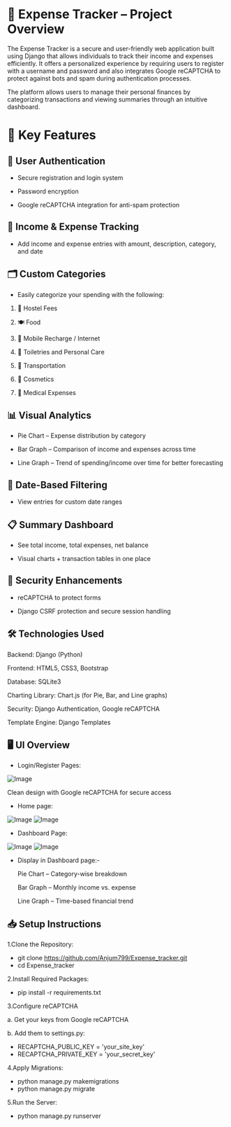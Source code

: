 # 💼 Expense Tracker – Project Overview

The Expense Tracker is a secure and user-friendly web application built using Django that allows individuals to track their income and expenses efficiently. It offers a personalized experience by requiring users to register with a username and password and also integrates Google reCAPTCHA to protect against bots and spam during authentication processes.

The platform allows users to manage their personal finances by categorizing transactions and viewing summaries through an intuitive dashboard.
# 🚀 Key Features
## 🔐 User Authentication

- Secure registration and login system

- Password encryption

- Google reCAPTCHA integration for anti-spam protection

## 🧾 Income & Expense Tracking

- Add income and expense entries with amount, description, category, and date

## 🗂️ Custom Categories

- Easily categorize your spending with the following:

1. 🏨 Hostel Fees

2. 🍽️ Food

3. 📱 Mobile Recharge / Internet

4. 🧼 Toiletries and Personal Care

5. 🚌 Transportation

6. 💄 Cosmetics

7. 💊 Medical Expenses

## 📊 Visual Analytics

* Pie Chart – Expense distribution by category

* Bar Graph – Comparison of income and expenses across time

* Line Graph – Trend of spending/income over time for better forecasting

## 📅 Date-Based Filtering

- View entries for custom date ranges

## 📋 Summary Dashboard

- See total income, total expenses, net balance

- Visual charts + transaction tables in one place

## 🧠 Security Enhancements

- reCAPTCHA to protect forms

- Django CSRF protection and secure session handling

## 🛠 Technologies Used
Backend: Django (Python)

Frontend: HTML5, CSS3, Bootstrap

Database: SQLite3

Charting Library: Chart.js (for Pie, Bar, and Line graphs)

Security: Django Authentication, Google reCAPTCHA

Template Engine: Django Templates

## 🖥️ UI Overview
- Login/Register Pages:

  
![Image](https://github.com/user-attachments/assets/c9397a2a-5bbe-44c8-94b9-aa0f01d863dd)

 Clean design with Google reCAPTCHA for secure access
- Home page:
  
![Image](https://github.com/user-attachments/assets/c386271b-edf4-4a08-a586-3b5ef68e6392)
![Image](https://github.com/user-attachments/assets/4cf98547-65c9-4193-b0b3-fc4bbb789e96)

- Dashboard Page:
  
![Image](https://github.com/user-attachments/assets/5ff5753b-c3d8-4c9b-af08-ab7efa75f3be)
![Image](https://github.com/user-attachments/assets/30b215bf-bb3e-49bf-b9b5-caca3f7beac2)

- Display in Dashboard page:-
  
  Pie Chart – Category-wise breakdown

  Bar Graph – Monthly income vs. expense

  Line Graph – Time-based financial trend

## 📥 Setup Instructions

1.Clone the Repository:
- git clone https://github.com/Anjum799/Expense_tracker.git
- cd Expense_tracker
  
2.Install Required Packages:
- pip install -r requirements.txt
  
3.Configure reCAPTCHA

  a.  Get your keys from Google reCAPTCHA
 
  b.  Add them to settings.py:
 
- RECAPTCHA_PUBLIC_KEY = 'your_site_key'
- RECAPTCHA_PRIVATE_KEY = 'your_secret_key'
  
4.Apply Migrations:
- python manage.py makemigrations
- python manage.py migrate

5.Run the Server:
- python manage.py runserver




  

 
